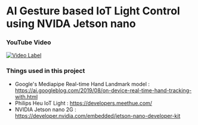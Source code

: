 # AI Gesture based IoT Light Control using NVIDA Jetson nano

### YouTube Video

[![Video Label](http://img.youtube.com/vi/XNbXpT9CPcU/0.jpg)](https://youtu.be/XNbXpT9CPcU)

### Things used in this project

* Google's Mediapipe Real-time Hand Landmark model :  https://ai.googleblog.com/2019/08/on-device-real-time-hand-tracking-with.html
* Philips Heu IoT Light : https://developers.meethue.com/
* NVIDIA Jetson nano 2G : https://developer.nvidia.com/embedded/jetson-nano-developer-kit
